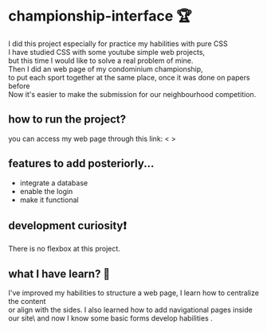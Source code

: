 # championship-interface 🏆

I did this project especially for practice my habilities with pure CSS\
I have studied CSS with some youtube simple web projects,\
but this time I would like to solve a real problem of mine.\
Then I did an web page of my condominium championship,\
to put each sport together at the same place, once it was done on papers before\
Now it's easier to make the submission for our neighbourhood competition.

## how to run the project?

you can access my web page through this link: < > 

## features to add posteriorly...

* integrate a database
* enable the login
* make it functional

## development curiosity❗

There is no flexbox at this project.

## what I have learn? 🧠

I've improved my habilities to structure a web page, I learn how to centralize the content\
or align with the sides. I also learned how to add navigational pages inside our site\ 
and now I know some basic forms develop habilities .
